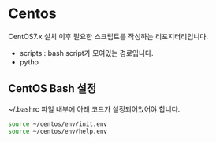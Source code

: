 # Centos

CentOS7.x 설치 이후 필요한 스크립트를 작성하는 리포지터리입니다.

- scripts : bash script가 모여있는 경로입니다. 
- pytho

## CentOS Bash 설정
~/.bashrc 파일 내부에 아래 코드가 설정되어있어야 합니다.
```bash 
source ~/centos/env/init.env
source ~/centos/env/help.env
```
